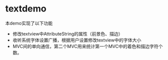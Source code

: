 # textdemo
本demo实现了以下功能
+ 修改textview中AttributeString的属性（前景色、描边）
+ 收听系统字体设置广播，根据用户设置修改textview中的字体大小
+ MVC间的单向通信，第二个MVC用来统计第一个MVC中的着色和描边字符个数。
